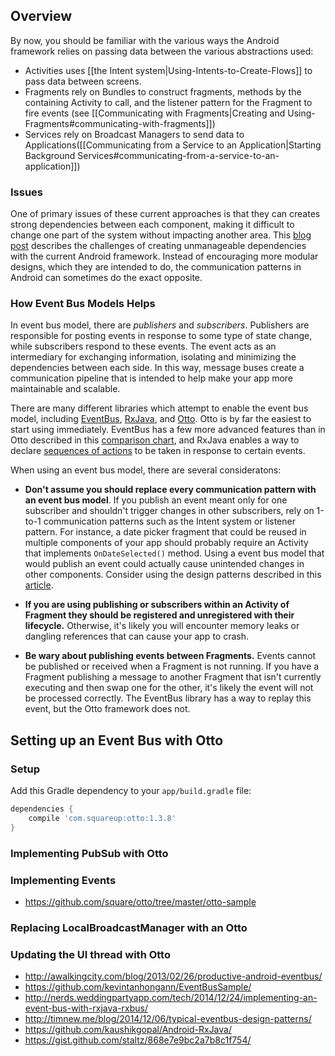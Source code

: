 ## Overview

By now, you should be familiar with the various ways the Android framework relies on passing data between the various abstractions used:

 * Activities uses [[the Intent system|Using-Intents-to-Create-Flows]] to pass data between screens.
 * Fragments rely on Bundles to construct fragments, methods by the containing Activity to call, and the listener pattern for the Fragment to fire events (see [[Communicating with Fragments|Creating and Using-Fragments#communicating-with-fragments]])
 * Services rely on Broadcast Managers to send data to Applications([[Communicating from a Service to an Application|Starting Background Services#communicating-from-a-service-to-an-application]])

### Issues 

One of primary issues of these current approaches is that they can creates strong dependencies between each component, making it difficult to change one part of the system without impacting another area.  This [blog post](https://corner.squareup.com/2012/07/otto.html) describes the challenges of creating unmanageable dependencies with the current Android framework.  Instead of encouraging more modular designs, which they are intended to do, the communication patterns in Android can sometimes do the exact opposite.

### How Event Bus Models Helps

In event bus model, there are *publishers* and *subscribers*.  Publishers are responsible for posting events in response to some type of state change, while subscribers respond to these events.  The event acts as an intermediary for exchanging information, isolating and minimizing the dependencies between each side.  In this way, message buses create a communication pipeline that is intended to help make your app more maintainable and scalable.

There are many different libraries which attempt to enable the event bus model, including [EventBus](https://github.com/greenrobot/EventBus), [RxJava](https://github.com/ReactiveX/RxJava), and [Otto](https://github.com/square/otto).   Otto is by far the easiest to start using immediately.  EventBus has a few more advanced features than in Otto described in this [comparison chart](http://timnew.me/blog/2014/09/14/otto-and-android-annotations-compatibility-issue-analysis/), and RxJava enables
a way to declare [sequences of actions](http://www.infoq.com/news/2014/11/android-rxjava-at-soundcloud) to be taken in response to certain events.  

When using an event bus model, there are several consideratons:
  * **Don't assume you should replace every communication pattern with an event bus model**.  If you publish an event meant only for one subscriber and shouldn't trigger changes in other subscribers, rely on 1-to-1 communication patterns such as the Intent system or listener pattern.  For instance, a date picker fragment that could be reused in multiple components of your app should probably require an Activity that implements `OnDateSelected()` method.  Using a event bus model that would publish an event could actually cause unintended changes in other components.  Consider using the design patterns described in this [article](http://timnew.me/blog/2014/12/06/typical-eventbus-design-patterns/).

  * **If you are using publishing or subscribers within an Activity of Fragment they should be registered and unregistered with their lifecycle.**  Otherwise, it's likely you will encounter memory leaks or dangling references that can cause your app to crash.   
  
  * **Be wary about publishing events between Fragments.**  Events cannot be published or received when a Fragment is not running.  If you have a Fragment publishing a message
  to another Fragment that isn't currently executing and then swap one for the other, it's likely the event will not be processed correctly.   The EventBus library has a way
  to replay this event, but the Otto framework does not.
      
## Setting up an Event Bus with Otto

### Setup 

Add this Gradle dependency to your `app/build.gradle` file:

```gradle
dependencies {
    compile 'com.squareup:otto:1.3.8'
}
```
### Implementing PubSub with Otto

### Implementing Events

* https://github.com/square/otto/tree/master/otto-sample

### Replacing LocalBroadcastManager with an Otto

### Updating the UI thread with Otto

* <http://awalkingcity.com/blog/2013/02/26/productive-android-eventbus/>
* <https://github.com/kevintanhongann/EventBusSample/>
* <http://nerds.weddingpartyapp.com/tech/2014/12/24/implementing-an-event-bus-with-rxjava-rxbus/>
* <http://timnew.me/blog/2014/12/06/typical-eventbus-design-patterns/>
* <https://github.com/kaushikgopal/Android-RxJava/>
* <https://gist.github.com/staltz/868e7e9bc2a7b8c1f754/>